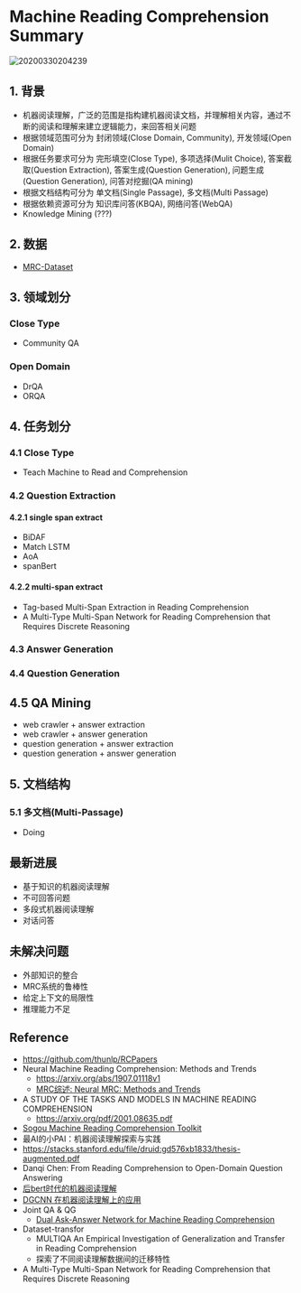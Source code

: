 # Machine Reading Comprehension Summary

![20200330204239](https://blog-picture-new.oss-cn-beijing.aliyuncs.com/dialog/20200330204239.png)

## 1. 背景

+ 机器阅读理解，广泛的范围是指构建机器阅读文档，并理解相关内容，通过不断的阅读和理解来建立逻辑能力，来回答相关问题
+ 根据领域范围可分为 封闭领域(Close Domain, Community), 开发领域(Open Domain)
+ 根据任务要求可分为 完形填空(Close Type), 多项选择(Mulit Choice), 答案截取(Question Extraction), 答案生成(Question Generation), 问题生成(Question Generation), 问答对挖掘(QA mining)
+ 根据文档结构可分为 单文档(Single Passage), 多文档(Multi Passage)
+ 根据依赖资源可分为 知识库问答(KBQA), 网络问答(WebQA)
+ Knowledge Mining (???)

## 2. 数据

+ [MRC-Dataset](https://github.com/martian-ai/Prototype-Robot/blob/master/resources/corpus/mrc/MRC-Dataset.md)

## 3. 领域划分

### Close Type

+ Community QA

### Open Domain

+ DrQA
+ ORQA

## 4. 任务划分

### 4.1 Close Type

+ Teach Machine to Read and Comprehension

### 4.2 Question Extraction

#### 4.2.1 single span extract

+ BiDAF
+ Match LSTM
+ AoA
+ spanBert

#### 4.2.2 multi-span extract

+ Tag-based Multi-Span Extraction in Reading Comprehension
+ A Multi-Type Multi-Span Network for Reading Comprehension that Requires Discrete Reasoning

### 4.3 Answer Generation

### 4.4 Question Generation

## 4.5 QA Mining

+ web crawler + answer extraction
+ web crawler + answer generation
+ question generation + answer extraction
+ question generation + answer generation

## 5. 文档结构

### 5.1 多文档(Multi-Passage)

+ Doing

## 最新进展

+ 基于知识的机器阅读理解
+ 不可回答问题
+ 多段式机器阅读理解
+ 对话问答

## 未解决问题

+ 外部知识的整合
+ MRC系统的鲁棒性
+ 给定上下文的局限性
+ 推理能力不足

## Reference

+ https://github.com/thunlp/RCPapers
+ Neural Machine Reading Comprehension: Methods and Trends
  + https://arxiv.org/abs/1907.01118v1
  + [MRC综述: Neural MRC: Methods and Trends](https://zhuanlan.zhihu.com/p/75825101)
+ A STUDY OF THE TASKS AND MODELS IN MACHINE READING COMPREHENSION
  + https://arxiv.org/pdf/2001.08635.pdf
+ [Sogou Machine Reading Comprehension Toolkit](https://arxiv.org/pdf/1903.11848v2.pdf)  
+ 最AI的小PAI：机器阅读理解探索与实践
+ https://stacks.stanford.edu/file/druid:gd576xb1833/thesis-augmented.pdf
+ Danqi Chen: From Reading Comprehension to Open-Domain Question Answering
+ [后bert时代的机器阅读理解](https://zhuanlan.zhihu.com/p/68893946)
+ [DGCNN 在机器阅读理解上的应用](https://zhuanlan.zhihu.com/p/35755367)
+ Joint QA & QG
    + [Dual Ask-Answer Network for Machine Reading Comprehension](https://arxiv.org/pdf/1809.01997v2.pdf)
+ Dataset-transfor
    + MULTIQA An Empirical Investigation of Generalization and Transfer in Reading Comprehension
    + 探索了不同阅读理解数据间的迁移特性
+ A Multi-Type Multi-Span Network for Reading Comprehension that Requires Discrete Reasoning


